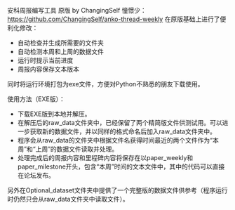 安科周报编写工具
原版 by ChangingSelf 憧憬少：https://github.com/ChangingSelf/anko-thread-weekly
在原版基础上进行了便利化修改：
- 自动检查并生成所需要的文件夹
- 自动检测本周和上周的数据文件
- 运行时提示当前进度
- 周报内容保存文本版本

同时将运行环境打包为exe文件，方便对Python不熟悉的朋友下载使用。

使用方法（EXE版）：
- 下载EXE版到本地并解压。
- 在解压后的raw_data文件夹中，已经保留了两个精简版文件供测试用。可以进一步获取新的数据文件，并以同样的格式命名后加入raw_data文件夹中。
- 程序会从raw_data的文件夹中根据文件名获得时间最近的两个文件作为“本周”和“上周”的数据文件读取并处理。
- 处理完成后的周报内容和里程碑内容将保存在以paper_weekly和paper_milestone开头，包含“本周”时间的文本文件中，其中的代码可以直接在论坛发布。

另外在Optional_dataset文件夹中提供了一个完整版的数据文件供参考（程序运行时仍然只会从raw_data文件夹中读取文件）。